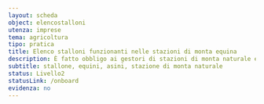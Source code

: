 ```yaml
---
layout: scheda
object: elencostalloni
utenza: imprese
tema: agricoltura
tipo: pratica
title: Elenco stalloni funzionanti nelle stazioni di monta equina
description: È fatto obbligo ai gestori di stazioni di monta naturale equina di iscrivere i propri animali riproduttori nell’elenco stalloni
subtitle: stallone, equini, asini, stazione di monta naturale
status: Livello2
statusLink: /onboard
evidenza: no
---
```

